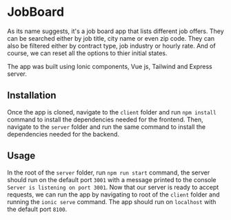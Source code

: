 # JobBoard

As its name suggests, it's a job board app that lists different job offers. They can be searched either by job title, city name or even zip code. They can also be filtered either by contract type, job industry or hourly rate. And of course, we can reset all the options to thier initial states.

The app was built using Ionic components, Vue js, Tailwind and Express server. 

## Installation ##
Once the app is cloned, navigate to the `client` folder and run `npm install` command to install the dependencies needed for the frontend. Then, navigate to the `server` folder and run the same command to install the dependencies needed for the backend.

## Usage ##

In the root of the `server` folder, run `npm run start` command, the server should run on the default port `3001` with a message printed to the console `Server is listening on port 3001`.
Now that our server is ready to accept requests, we can run the app by navigating to root of the `client` folder and running the `ionic serve` command. The app should run on `localhost` with the default port `8100`.
